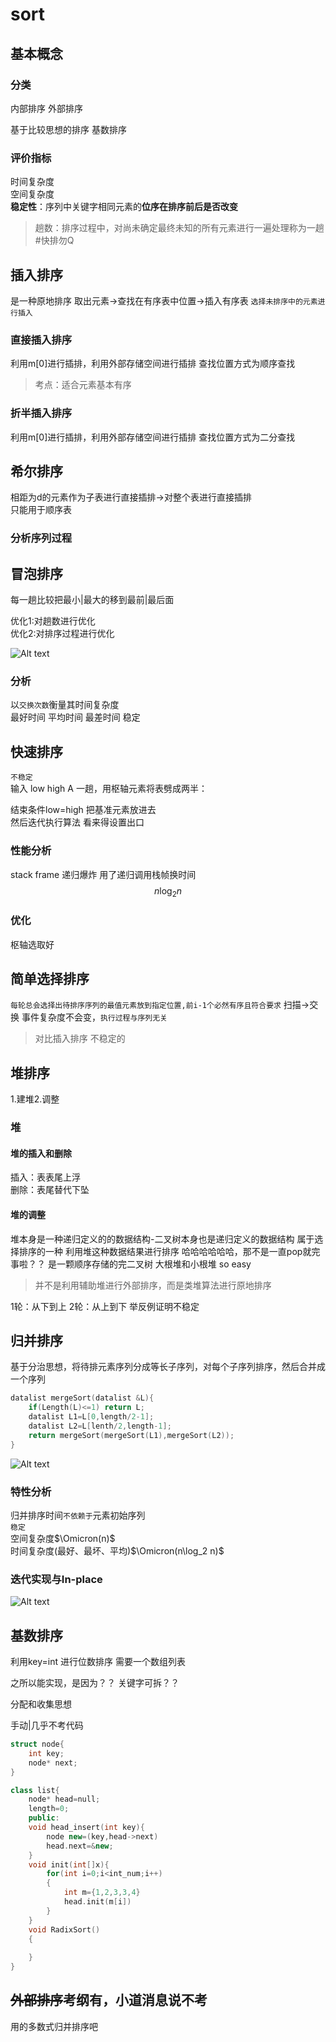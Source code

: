 # sort 
## 基本概念
### 分类
内部排序
外部排序

基于比较思想的排序
基数排序
### 评价指标
时间复杂度  
空间复杂度  
**稳定性**：序列中关键字相同元素的**位序在排序前后是否改变**

>趟数：排序过程中，对尚未确定最终未知的所有元素进行一遍处理称为一趟#快排勿Q
## 插入排序
是一种原地排序
取出元素→查找在有序表中位置→插入有序表
`选择未排序中的元素进行插入`  
### 直接插入排序
利用m[0]进行插排，利用外部存储空间进行插排
查找位置方式为顺序查找

>考点：适合元素基本有序
### 折半插入排序
利用m[0]进行插排，利用外部存储空间进行插排
查找位置方式为二分查找
## 希尔排序
相距为d的元素作为子表进行直接插排→对整个表进行直接插排  
只能用于顺序表  
### 分析序列过程
## 冒泡排序

每一趟比较把最小|最大的移到最前|最后面

优化1:对趟数进行优化  
优化2:对排序过程进行优化

![Alt text](images/DS_ep6_image.gif) 

### 分析
以`交换次数`衡量其时间复杂度  
最好时间  平均时间  最差时间
稳定
## 快速排序
`不稳定`  
输入 low high A
一趟，用枢轴元素将表劈成两半： 

结束条件low=high 把基准元素放进去  
然后迭代执行算法 看来得设置出口


### 性能分析
stack frame 递归爆炸
用了递归调用栈帧换时间
$$
n\log_2 n
$$
### 优化
枢轴选取好

## 简单选择排序
`每轮总会选择出待排序序列的最值元素放到指定位置,前i-1个必然有序且符合要求`
扫描→交换
事件复杂度不会变，`执行过程与序列无关`
>对比插入排序
不稳定的
## 堆排序

1.建堆2.调整
### 堆
#### 堆的插入和删除
插入：表表尾上浮  
删除：表尾替代下坠
#### 堆的调整
堆本身是一种递归定义的的数据结构-二叉树本身也是递归定义的数据结构
属于选择排序的一种
利用堆这种数据结果进行排序
哈哈哈哈哈哈，那不是一直pop就完事啦？？
是一颗顺序存储的完二叉树
大根堆和小根堆
so easy
>并不是利用辅助堆进行外部排序，而是类堆算法进行原地排序

1轮：从下到上
2轮：从上到下
举反例证明不稳定
## 归并排序
基于分治思想，将待排元素序列分成等长子序列，对每个子序列排序，然后合并成一个序列
```c++
datalist mergeSort(datalist &L){
    if(Length(L)<=1) return L;
    datalist L1=L[0,length/2-1];
    datalist L2=L[lenth/2,length-1];
    return mergeSort(mergeSort(L1),mergeSort(L2));
}
```
![Alt text](images/DS_ep6_image.png)
### 特性分析
归并排序时间`不依赖于`元素初始序列  
`稳定`  
空间复杂度$\Omicron(n)$   
时间复杂度(最好、最坏、平均)$\Omicron(n\log_2 n)$

### 迭代实现与In-place
![Alt text](images/DS_ep6_image-1.png)
## 基数排序
利用key=int 进行位数排序
需要一个数组列表

之所以能实现，是因为？？ 关键字可拆？？

分配和收集思想

手动|几乎不考代码
```c++
struct node{
    int key;
    node* next;
}

class list{
    node* head=null;
    length=0;
    public:
    void head_insert(int key){
        node new=(key,head->next)
        head.next=&new;
    }
    void init(int[]x){
        for(int i=0;i<int_num;i++)
        {
            int m={1,2,3,3,4}
            head.init(m[i])
        }
    }
    void RadixSort()
    {
        
    }
}

```
## ~~外部排序~~考纲有，小道消息说不考
用的多数式归并排序吧